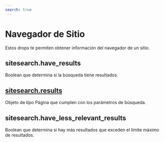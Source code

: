 ```yaml
---
search: true
---
```


# Navegador de Sitio

Estos drops te permiten obtener información del navegador de un sitio.

## sitesearch.have_results

Boolean que determina si la búsqueda tiene resultados.

## [sitesearch.results](./page)

Objeto de tipo Página que cumplen con los parámetros de búsqueda.

## sitesearch.have_less_relevant_results

Boolean que determina si hay más resultados que exceden el límite máximo de resultados.